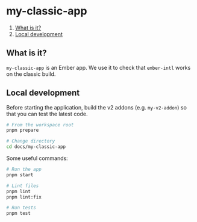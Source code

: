 # my-classic-app

1. [What is it?](#what-is-it)
1. [Local development](#local-development)


## What is it?

`my-classic-app` is an Ember app. We use it to check that `ember-intl` works on the classic build.


## Local development

Before starting the application, build the v2 addons (e.g. `my-v2-addon`) so that you can test the latest code.

```sh
# From the workspace root
pnpm prepare

# Change directory
cd docs/my-classic-app
```

Some useful commands:

```sh
# Run the app
pnpm start

# Lint files
pnpm lint
pnpm lint:fix

# Run tests
pnpm test
```
